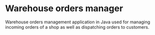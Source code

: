 # Warehouse orders manager
Warehouse orders management application in Java used for managing incoming orders of a shop as well as dispatching orders to customers.
